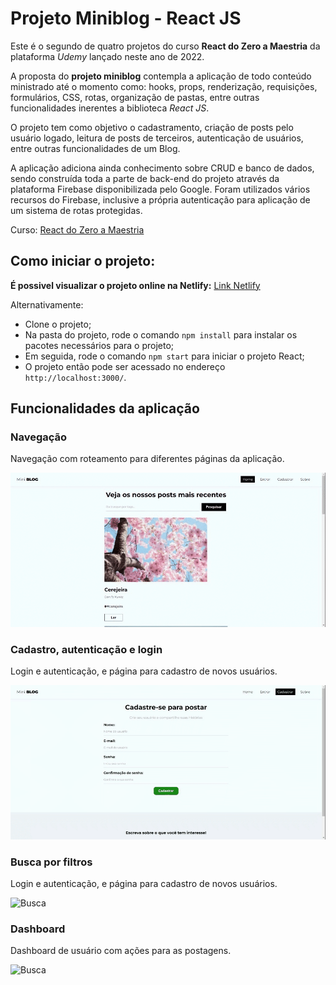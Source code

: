 # Projeto Miniblog - React JS

Este é o segundo de quatro projetos do curso **React do Zero a Maestria** da plataforma _Udemy_ lançado neste ano de 2022.

A proposta do **projeto miniblog** contempla a aplicação de todo conteúdo ministrado até o momento como: hooks, props, renderização, requisições, formulários, CSS, rotas, organização de pastas, entre outras funcionalidades inerentes a biblioteca _React JS_.

O projeto tem como objetivo o cadastramento, criação de posts pelo usuário logado, leitura de posts de terceiros, autenticação de usuários, entre outras funcionalidades de um Blog.

A aplicação adiciona ainda conhecimento sobre CRUD e banco de dados, sendo construída toda a parte de back-end do projeto através da plataforma Firebase disponibilizada pelo Google. Foram utilizados vários recursos do Firebase, inclusive a própria autenticação para aplicação de um sistema de rotas protegidas.

Curso:
[React do Zero a Maestria](https://www.udemy.com/course/react-do-zero-a-maestria-c-hooks-router-api-projetos/)

## Como iniciar o projeto:

**É possivel visualizar o projeto online na Netlify:** [Link Netlify](https://camila-miniblog.netlify.app/)

Alternativamente:

- Clone o projeto;
- Na pasta do projeto, rode o comando `npm install` para instalar os pacotes necessários para o projeto;
- Em seguida, rode o comando `npm start` para iniciar o projeto React;
- O projeto então pode ser acessado no endereço `http://localhost:3000/`.

## Funcionalidades da aplicação

### Navegação

Navegação com roteamento para diferentes páginas da aplicação.

![Navegação](/documentacao/navegacao.gif)

### Cadastro, autenticação e login

Login e autenticação, e página para cadastro de novos usuários.

![Cadastro e login](/documentacao/cadastro-e-login.gif)

### Busca por filtros

Login e autenticação, e página para cadastro de novos usuários.

![Busca](/documentacao/busca.gif)

### Dashboard

Dashboard de usuário com ações para as postagens.

![Busca](/documentacao/dashboard.gif)
